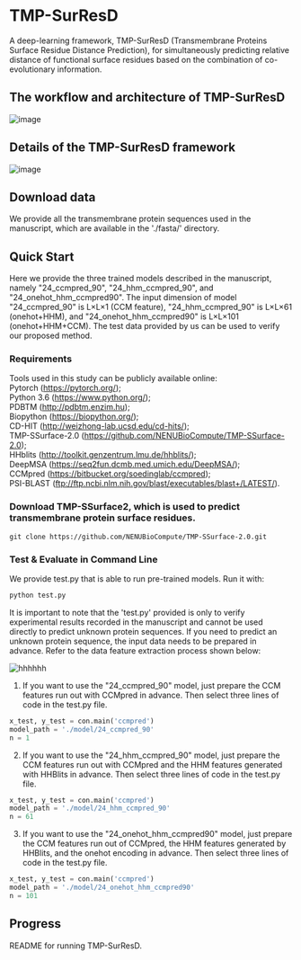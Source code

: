 # TMP-SurResD
A deep-learning framework, TMP-SurResD (Transmembrane Proteins Surface Residue Distance Prediction), for simultaneously predicting relative distance of functional surface residues based on the combination of co-evolutionary information.

## The workflow and architecture of TMP-SurResD
![image](https://user-images.githubusercontent.com/52032167/193661439-5bb9cf68-bf08-4041-9fa6-5f5a1330722b.png)

## Details of the TMP-SurResD framework
![image](https://user-images.githubusercontent.com/52032167/193661583-79c9fefc-9775-4157-88ce-598ae5654acd.png)

## Download data
We provide all the transmembrane protein sequences used in the manuscript, which are available in the './fasta/' directory.

## Quick Start
Here we provide the three trained models described in the manuscript, namely "24_ccmpred_90", "24_hhm_ccmpred_90", and "24_onehot_hhm_ccmpred90". The input dimension of model "24_ccmpred_90" is L×L×1 (CCM feature), "24_hhm_ccmpred_90" is L×L×61 (onehot+HHM), and "24_onehot_hhm_ccmpred90" is L×L×101 (onehot+HHM+CCM). The test data provided by us can be used to verify our proposed method.

### Requirements
Tools used in this study can be publicly available online:  
Pytorch (https://pytorch.org/);  
Python 3.6 (https://www.python.org/);  
PDBTM (http://pdbtm.enzim.hu);  
Biopython (https://biopython.org/);  
CD-HIT (http://weizhong-lab.ucsd.edu/cd-hits/);  
TMP-SSurface-2.0 (https://github.com/NENUBioCompute/TMP-SSurface-2.0);  
HHblits (http://toolkit.genzentrum.lmu.de/hhblits/);   
DeepMSA (https://seq2fun.dcmb.med.umich.edu/DeepMSA/);   
CCMpred (https://bitbucket.org/soedinglab/ccmpred);  
PSI-BLAST (ftp://ftp.ncbi.nlm.nih.gov/blast/executables/blast+/LATEST/).

### Download TMP-SSurface2, which is used to predict transmembrane protein surface residues.
```
git clone https://github.com/NENUBioCompute/TMP-SSurface-2.0.git
```

### Test & Evaluate in Command Line
We provide test.py that is able to run pre-trained models. Run it with:  
```python
python test.py 
```

It is important to note that the 'test.py' provided is only to verify experimental results recorded in the manuscript and cannot be used directly to predict unknown protein sequences. If you need to predict an unknown protein sequence, the input data needs to be prepared in advance. Refer to the data feature extraction process shown below:

![hhhhhh](https://user-images.githubusercontent.com/52032167/211035424-1892cc72-4c0f-42d3-bee8-90647df254ad.png)

1. If you want to use the "24_ccmpred_90" model, just prepare the CCM features run out with CCMpred in advance. Then select three lines of code in the test.py file.
```python
x_test, y_test = con.main('ccmpred')
model_path = './model/24_ccmpred_90'
n = 1
```

2. If you want to use the "24_hhm_ccmpred_90" model, just prepare the CCM features run out with CCMpred and the HHM features generated with HHBlits in advance. Then select three lines of code in the test.py file.  
```python
x_test, y_test = con.main('ccmpred')
model_path = './model/24_hhm_ccmpred_90'
n = 61
```
3. If you want to use the "24_onehot_hhm_ccmpred90" model, just prepare the CCM features run out of CCMpred, the HHM features generated by HHBlits, and the onehot encoding in advance. Then select three lines of code in the test.py file.  
```python
x_test, y_test = con.main('ccmpred')
model_path = './model/24_onehot_hhm_ccmpred90'
n = 101
```

## Progress
README for running TMP-SurResD.
